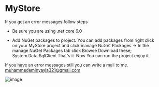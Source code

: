 # MyStore

If you get an error messages follow steps

* Be sure you are using .net core 6.0

* Add NuGet packages to project. You can add packages from right click on your MyStore project and click manage NuGet Packages 
-> In the manage NuGet Packages tab click Browse Download these; System.Data.SqlClient
That's it. Now You can run the project enjoy it.

If you have an error messages still you can write a mail to me. muhammedeminyayla321@gmail.com

![image](https://user-images.githubusercontent.com/104298020/231162750-86985978-bca5-4dcd-98fd-ecaf4606af50.png)
